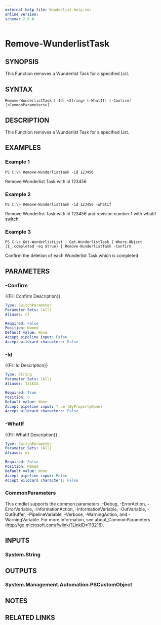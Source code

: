 ```yaml
---
external help file: Wunderlist-help.xml
online version: 
schema: 2.0.0
---
```


# Remove-WunderlistTask

## SYNOPSIS
This Function removes a Wunderlist Task for a specified List.

## SYNTAX

```
Remove-WunderlistTask [-Id] <String> [-WhatIf] [-Confirm] [<CommonParameters>]
```

## DESCRIPTION
This Function removes a Wunderlist Task for a specified List.

## EXAMPLES

### Example 1
```
PS C:\> Remove-WunderlistTask -id 123456
```

Remove Wunderlist Task with id 123456

### Example 2
```
PS C:\> Remove-WunderlistTask -id 123456 -whatif
```

Remove Wunderlist Task with id 123456 and revision number 1 with whatif switch

### Example 3
```
PS C:\> Get-WunderlistList | Get-WunderlistTask | Where-Object {$_.completed -eq $true} | Remove-WunderlistTask -Confirm
```

Confirm the deletion of each Wunderlist Task which is completed

## PARAMETERS

### -Confirm
{{Fill Confirm Description}}

```yaml
Type: SwitchParameter
Parameter Sets: (All)
Aliases: cf

Required: False
Position: Named
Default value: None
Accept pipeline input: False
Accept wildcard characters: False
```

### -Id
{{Fill Id Description}}

```yaml
Type: String
Parameter Sets: (All)
Aliases: TaskId

Required: True
Position: 0
Default value: None
Accept pipeline input: True (ByPropertyName)
Accept wildcard characters: False
```

### -WhatIf
{{Fill WhatIf Description}}

```yaml
Type: SwitchParameter
Parameter Sets: (All)
Aliases: wi

Required: False
Position: Named
Default value: None
Accept pipeline input: False
Accept wildcard characters: False
```

### CommonParameters
This cmdlet supports the common parameters: -Debug, -ErrorAction, -ErrorVariable, -InformationAction, -InformationVariable, -OutVariable, -OutBuffer, -PipelineVariable, -Verbose, -WarningAction, and -WarningVariable. For more information, see about_CommonParameters (http://go.microsoft.com/fwlink/?LinkID=113216).

## INPUTS

### System.String

## OUTPUTS

### System.Management.Automation.PSCustomObject

## NOTES

## RELATED LINKS

